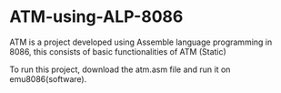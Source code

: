 # ATM-using-ALP-8086

ATM is a project developed using Assemble language programming in 8086, this consists of basic functionalities of ATM (Static)

To run this project, download the atm.asm file and run it on emu8086(software).
